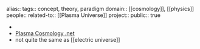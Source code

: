 alias::
tags:: concept, theory, paradigm
domain:: [[cosmology]], [[physics]] 
people:: 
related-to:: [[Plasma Universe]] 
project::
public:: true

-
- [Plasma Cosmology .net](https://www.plasmacosmology.net/)
- not quite the same as [[electric universe]]